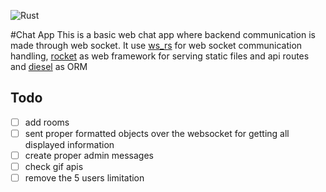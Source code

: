 ![Rust](https://github.com/Evergreenn/RustChatApp/workflows/Rust/badge.svg)

#Chat App
This is a basic web chat app where backend communication is made through web socket. It use [ws_rs](https://github.com/housleyjk/ws-rs) for web socket communication handling, [rocket](https://rocket.rs/) as web framework for serving static files and api routes and [diesel](http://diesel.rs/) as ORM

## Todo
- [ ] add rooms
- [ ] sent proper formatted objects over the websocket for getting all displayed information
- [ ] create proper admin messages
- [ ] check gif apis
- [ ] remove the 5 users limitation